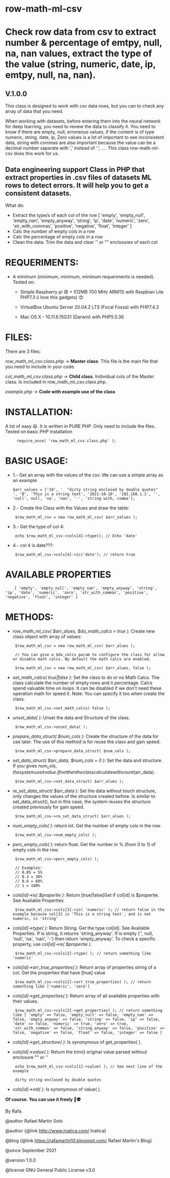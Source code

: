 # row-math-ml-csv

# Check row data from csv to extract number & percentage of emtpy, null, na, nan values, extract the type of the value (string, numeric, date, ip, emtpy, null, na, nan).

## V.1.0.0

This class is designed to work with csv data rows, but you can to check any array of data that you need.

When working with datasets, before entering them into the neural network for deep learning, you need to review the data to classify it. You need to know if there are empty, null, erroneous values, if the content is of type numeric, string, date, ip, Zero values is a lot of important to see inconsistent data, string with commas are also important because the value can be a decimal number saparate with ',' instead of '.', .... This class row-math-ml-csv does this work for us.

## Data engineering support Class in PHP that extract properties in .csv files of datasets ML rows to detect errors. It will help you to get a consistent datasets.

What do:
- Extract the type/s of each col of the row [ 'empty', 'empty_null', 'empty_nan', 'empty_anyway', 'string', 'ip', 'date', 'numeric', 'zero', 'str_with_commas', 'positive', 'negative', 'float', 'integer' ]
- Calc the number of empty cols in a row
- Calc the percentage of empty cols in a row
- Clean the data: Trim the data and clear '' or "" enclosures of each col


# REQUERIMENTS:
 
 - A minimum (minimum, minimum, minimum requeriments is needed). Tested on:
 		
    - Simple Raspberry pi (B +	512MB	700 MHz ARM11) with Raspbian Lite PHP7.3 (i love this gadgets)  :heart_eyes:
   
    - VirtualBox Ubuntu Server 20.04.2 LTS (Focal Fossa) with PHP7.4.3

    - Mac OS X - 10.11.6.15G31 (Darwin) with PHP5.5.36
 
 
  # FILES:
 There are 3 files:
 
 *row_math_ml_csv.class.php* -> **Master class**. This file is the main file that you need to include in your code.
 
 *col_math_ml_csv.class.php* -> **Child class**. Individual cols of the Master class. Is included in row_math_ml_csv.class.php.
 
 *example.php* -> **Code with example use of the class**
 
 
 # INSTALLATION:
 A lot of easy :smiley:. It is written in PURE PHP. Only need to include the files. Tested on basic PHP installation
 
         require_once( 'row_math_ml_csv.class.php' );
 
 # BASIC USAGE:

 - 1.- Get an array with the values of the csv. We can use a simple array as an example
 
       $arr_values = ['10', '  "dirty string enclosed by double quotes"   ', '0', 'This is a string text', '2021-10-10', '192.168.1.1', '', 'null', null, 'na', 'nan', '-', 'string with, comma'];

 - 2.- Create the Class with the Values and draw the table:

        $row_math_ml_csv = new row_math_ml_csv( $arr_values );
        
 - 3.- Get the type of col 4:

        echo $row_math_ml_csv->cols[4]->type(); // Echo 'date'
        
 - 4.- col 4 is date???:

        $row_math_ml_csv->cols[4]->is('date'); // return true

# AVAILABLE PROPERTIES

        [ 'empty', 'empty_null', 'empty_nan', 'empty_anyway', 'string', 'ip', 'date', 'numeric', 'zero', 'str_with_commas', 'positive', 'negative', 'float', 'integer' ]

# METHODS:

 - *row_math_ml_csv( $arr_alues, $do_math_calcs = true ):* Create new class object with array of values:

        $row_math_ml_csv = new row_math_ml_csv( $arr_alues );
        
        // You can give a $do_calcs param to configure the class for allow or disable math calcs. By default the math calcs are enabled.
        
        $row_math_ml_csv = new row_math_ml_csv( $arr_alues, false );
        
 - *set_math_calcs( true|false ):* Set the class to do or no Math Calcs. The class calculate the number of empty rows and it percentage. Calcs spend valuable time on loops. It can be disabled if we don't need these operation math for speed it. Note: You can specify it too when create the class.

        $row_math_ml_csv->set_math_calcs( false );
        
 - *unset_data( ):* Unset the data and Structure of the class.

        $row_math_ml_csv->unset_data( );
        
 - *prepare_data_struct( $num_cols ):* Create the structure of the data for use later. The use of this method is for reuse the class and gain speed.

        $row_math_ml_csv->prepare_data_struct( $num_cols );
        
 - *set_data_struct( $arr_data, $num_cols = 0 ):* Set the data and structure. If you gives $num_cols, the system use it value. If not then the class calculate with count($arr_data).

        $row_math_ml_csv->set_data_struct( $arr_alues );
        
 - *re_set_data_struct( $arr_data ):* Set the data without touch structure, only changes the values of the structure created before. Is similar to set_data_struct(), but in this case, the system reuses the structure created previously for gain speed.

        $row_math_ml_csv->re_set_data_struct( $arr_alues );
        
 - *num_empty_cols( ):* return int. Get the number of empty cols in the row.

        $row_math_ml_csv->num_empty_cols( );
        
 - *perc_empty_cols( ):* return float. Get the number in % (from 0 to 1) of empty cols in the row.

        $row_math_ml_csv->perc_empty_cols( );
        
        // Examples:
        // 0.05 = 5%
        // 0.3 = 30%
        // 0.6 = 60%
        // 1 = 100%
        
 - *cols[id]->is( $propertie ):* Return [true|false]Get if col[id] is $propertie. See Available Properties

        $row_math_ml_csv->cols[3]->is( 'numeric' ); // return false in the example because col[3] is 'This is a string text', and is not numeric, is 'string'
        
 - *cols[id]->type( ):* Return String. Get the type col[id]. See Available Properties. If is string, it returns 'string_anyway'. If is empty ('', null, 'null', 'na', 'nan', '-') then return 'empty_anyway'. To check a specific property, use *col[id]->is( $propertie )*.

        $row_math_ml_csv->cols[2]->type( ); // return something like 'numeric'
        
 - *cols[id]->arr_true_properties( ):* Return array of properties string of a col. Get the properties that have [true] value

        $row_math_ml_csv->cols[2]->arr_true_properties( ); // return something like ['numeric', 'zero']
        
 - *cols[id]->get_properties( ):* Return array of all available properties with their values.

        $row_math_ml_csv->cols[2]->get_properties( ); // return something like [ 'empty' => false, 'empty_null' => false, 'empty_nan' => false, 'empty_anyway' => false, 'string' => false, 'ip' => false, 'date' => false, 'numeric' => true, 'zero' => true, 'str_with_commas' => false, 'string_anyway' => false, 'positive' => false, 'negative' => false, 'float' => false, 'integer' => false ]
        
 - *cols[id]->get_structure( ):* Is synonymous of get_properties( ).
        
 - *cols[id]->value( ):* Return the trim() original value parsed without enclosure "" or ''

        echo $row_math_ml_csv->cols[1]->value( ); // See next line of the example
        
        dirty string enclosed by double quotes
        
 - *cols[id]->val( ):* Is synonymous of value( ).
 
 **Of course. You can use it freely :vulcan_salute::alien:**
 
 By Rafa.
 
 
 @author Rafael Martin Soto
 
 @author {@link http://www.inatica.com/ Inatica}
 
 @blog {@link https://rafamartin10.blogspot.com/ Rafael Martin's Blog}
 
 @since September 2021
 
 @version 1.0.0
 
 @license GNU General Public License v3.0
